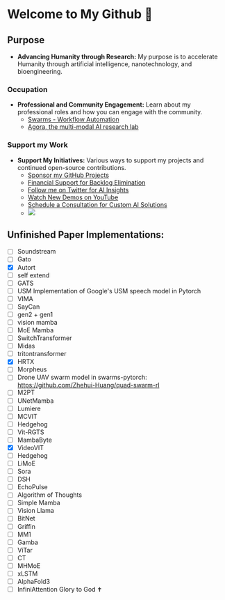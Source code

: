 # Welcome to My Github 🙏 

## Purpose
- **Advancing Humanity through Research:** My purpose is to accelerate Humanity through artificial intelligence, nanotechnology, and bioengineering.

### Occupation
- **Professional and Community Engagement:** Learn about my professional roles and how you can engage with the community.
  - [Swarms - Workflow Automation](https://www.swarms.world/)
  - [Agora, the multi-modal AI research lab](https://discord.gg/qUtxnK2NMf)

### Support my Work
- **Support My Initiatives:** Various ways to support my projects and continued open-source contributions.
  - [Sponsor my GitHub Projects](https://github.com/sponsors/kyegomez)
  - [Financial Support for Backlog Elimination](https://polar.sh/kyegomez)
  - [Follow me on Twitter for AI Insights](https://twitter.com/KyeGomezB)
  - [Watch New Demos on YouTube](https://www.youtube.com/@kyegomez3242)
  - [Schedule a Consultation for Custom AI Solutions](https://calendly.com/swarm-corp/30min)
  - <a href="https://polar.sh/kyegomez"><img src="https://polar.sh/embed/fund-our-backlog.svg?org=kyegomez" /></a>

## Unfinished Paper Implementations:

- [ ] Soundstream
- [ ] Gato
- [x] Autort
- [ ] self extend
- [ ] GATS
- [ ] USM Implementation of Google's USM speech model in Pytorch
- [ ] VIMA
- [ ] SayCan
- [ ] gen2 + gen1
- [ ] vision mamba
- [ ] MoE Mamba
- [ ] SwitchTransformer
- [ ] Midas
- [ ] tritontransformer
- [x] HRTX
- [ ] Morpheus
- [ ] Drone UAV swarm model in swarms-pytorch: https://github.com/Zhehui-Huang/quad-swarm-rl
- [ ] M2PT
- [ ] UNetMamba
- [ ] Lumiere
- [ ] MCVIT
- [ ] Hedgehog
- [ ] Vit-RGTS
- [ ] MambaByte
- [x] VideoVIT
- [ ] Hedgehog
- [ ] LiMoE
- [ ] Sora
- [ ] DSH
- [ ] EchoPulse
- [ ] Algorithm of Thoughts
- [ ] Simple Mamba
- [ ] Vision Llama
- [ ] BitNet
- [ ] Griffin
- [ ] MM1
- [ ] Gamba
- [ ] ViTar
- [ ] CT
- [ ] MHMoE
- [ ] xLSTM
- [ ] AlphaFold3
- [ ] InfiniAttention
Glory to God ✝️ 

